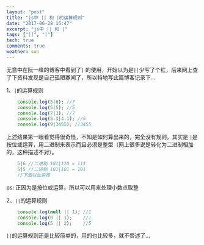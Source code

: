```yaml
---
layout: "post"
title: "js中 || 和 |的运算规则"
date: "2017-06-28 16:47"
excerpt: "js中 || 和 |"
tags: ["||", "|"]
tech: true
comments: true
weather: sun
---
```



无意中在阮一峰的博客中看到了`|` 的使用，开始以为是`||`少写了个杠，后来网上查了下资料发现是自己孤陋寡闻了，所以特地写此篇博客记录下...

1、`|`的运算规则

``` javascript
    console.log(5|6); //7
    console.log(5|5); //5
    console.log(7|3); //7
    console.log(5.3|4.1); //5
    console.log(9|3455); //3455
```

上述结果第一眼看觉得很奇怪，不知是如何算出来的，完全没有规则。其实是 `|`是按位或运算，用二进制来表示而且必须是整型（网上很多说是转化为二进制相加的，这种描述不对）。

```javascript
    5|6 //二进制 101|110 = 111
    5|5 //二进制 101|101 = 101
    //下面以此类推
```

ps: 正因为是按位或运算，所以可以用来处理小数点取整


2、`||`的运算规则

``` javascript
    console.log(null || 1); //1
    console.log(0 || 1);    //1
    console.log(5 || 2);    //5
```

`||`的运算规则还是比较简单的，用的也比较多，就不赘述了...

